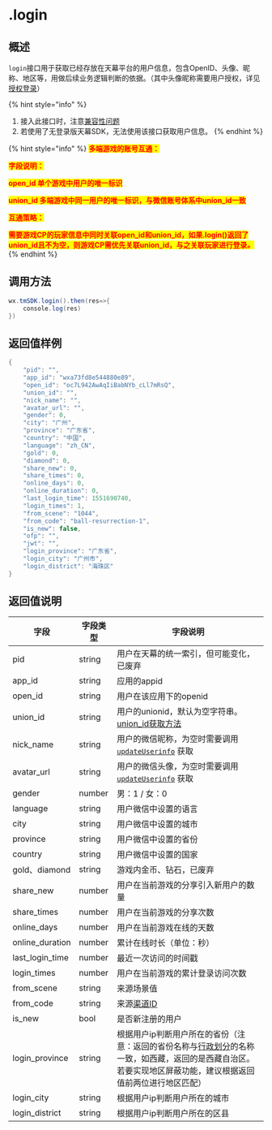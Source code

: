 # .login

## 概述

`login`接口用于获取已经存放在天幕平台的用户信息，包含OpenID、头像、昵称、地区等，用做后续业务逻辑判断的依据。（其中头像昵称需要用户授权，详见[授权登录](../../../selling/dev-guide/login/#shou-quan-deng-lu)）

{% hint style="info" %}
1. 接入此接口时，注意[兼容性问题](../../../questions/compatibility.md)
2. 若使用了无登录版天幕SDK，无法使用该接口获取用户信息。
{% endhint %}

{% hint style="info" %}
<mark style="color:red;">**多端游戏的账号互通：**</mark>

<mark style="color:red;">**字段说明：**</mark>

<mark style="color:red;">**open\_id    单个游戏中用户的唯一标识**</mark>

<mark style="color:red;">**union\_id   多端游戏中同一用户的唯一标识，与微信账号体系中union\_id一致**</mark>

<mark style="color:red;">**互通策略：**</mark>

<mark style="color:red;">**需要游戏CP的玩家信息中同时关联open\_id和union\_id，如果.login()返回了union\_id且不为空，则游戏CP需优先关联union\_id，与之关联玩家进行登录**</mark>_<mark style="color:red;">**。**</mark>_
{% endhint %}

## **调用方法**

```java
wx.tmSDK.login().then(res=>{
    console.log(res)
})
```

## **返回值样例**

```java
{
    "pid": "",
    "app_id": "wxa73fd8e544880e89",
    "open_id": "oc7L942AwAqIiBabNYb_cLl7mRsQ",
    "union_id": "",
    "nick_name": "",
    "avatar_url": "",
    "gender": 0,
    "city": "广州",
    "province": "广东省",
    "country": "中国",
    "language": "zh_CN",
    "gold": 0,
    "diamond": 0,
    "share_new": 0,
    "share_times": 0,
    "online_days": 0,
    "online_duration": 0,
    "last_login_time": 1551690740,
    "login_times": 1,
    "from_scene": "1044",
    "from_code": "ball-resurrection-1",
    "is_new": false,
    "ofp": "",
    "jwt": "",
    "login_province": "广东省",
    "login_city": "广州市",
    "login_district": "海珠区"
}
```

## **返回值说明**

| 字段                | 字段类型   | 字段说明                                                                                                                                                                         |
| ----------------- | ------ | ---------------------------------------------------------------------------------------------------------------------------------------------------------------------------- |
| pid               | string | 用户在天幕的统一索引，但可能变化，已废弃                                                                                                                                                         |
| app\_id           | string | 应用的appid                                                                                                                                                                     |
| open\_id          | string | 用户在该应用下的openid                                                                                                                                                               |
| union\_id         | string | 用户的unionid，默认为空字符串。[union\_id获取方法](https://developers.weixin.qq.com/minigame/dev/guide/open-ability/union-id.html)                                                           |
| nick\_name        | string | 用户的微信昵称，为空时需要调用 [`updateUserinfo`](../../../selling/dev-guide/login/update-userinfo.md) 获取                                                                                   |
| avatar\_url       | string | 用户的微信头像，为空时需要调用 [`updateUserinfo`](../../../selling/dev-guide/login/update-userinfo.md) 获取                                                                                   |
| gender            | number | 男：1 / 女：0                                                                                                                                                                    |
| language          | string | 用户微信中设置的语言                                                                                                                                                                   |
| city              | string | 用户微信中设置的城市                                                                                                                                                                   |
| province          | string | 用户微信中设置的省份                                                                                                                                                                   |
| country           | string | 用户微信中设置的国家                                                                                                                                                                   |
| gold、diamond      | string | 游戏内金币、钻石，已废弃                                                                                                                                                                 |
| share\_new        | number | 用户在当前游戏的分享引入新用户的数量                                                                                                                                                           |
| share\_times      | number | 用户在当前游戏的分享次数                                                                                                                                                                 |
| online\_days      | number | 用户在当前游戏在线的天数                                                                                                                                                                 |
| online\_duration  | number | 累计在线时长（单位：秒）                                                                                                                                                                 |
| last\_login\_time | number | 最近一次访问的时间戳                                                                                                                                                                   |
| login\_times      | number | 用户在当前游戏的累计登录访问次数                                                                                                                                                             |
| from\_scene       | string | 来源场景值                                                                                                                                                                        |
| from\_code        | string | 来源[渠道ID](../../../channel/main-features/channel-management.md)                                                                                                               |
| is\_new           | bool   | 是否新注册的用户                                                                                                                                                                     |
| login\_province   | string | 根据用户ip判断用户所在的省份（注意：返回的省份名称与[行政划分](https://baike.baidu.com/item/%E8%A1%8C%E6%94%BF%E5%8C%BA%E5%88%92/4655526?fr=aladdin#3\_3)的名称一致，如西藏，返回的是西藏自治区。若要实现地区屏蔽功能，建议根据返回值前两位进行地区匹配） |
| login\_city       | string | 根据用户ip判断用户所在的城市                                                                                                                                                              |
| login\_district   | string | 根据用户ip判断用户所在的区县                                                                                                                                                              |

